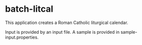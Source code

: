 # batch-litcal
This application creates a Roman Catholic liturgical calendar.

Input is provided by an input file.  A sample is provided in sample-input.properties.